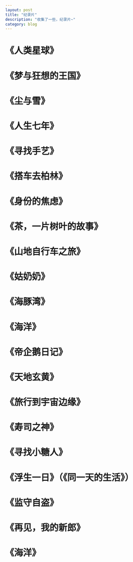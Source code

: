 ```yaml
---
layout: post
title: "纪录片"
description: "收集了一些，纪录片~"
category: blog
---
```


# 《人类星球》
# 《梦与狂想的王国》
# 《尘与雪》
# 《人生七年》
# 《寻找手艺》
# 《搭车去柏林》
# 《身份的焦虑》
# 《茶，一片树叶的故事》
# 《山地自行车之旅》
# 《姑奶奶》
# 《海豚湾》
# 《海洋》
# 《帝企鹅日记》
# 《天地玄黄》
# 《旅行到宇宙边缘》
# 《寿司之神》
# 《寻找小糖人》
# 《浮生一日》（《同一天的生活》）
# 《监守自盗》
# 《再见，我的新郎》
# 《海洋》
